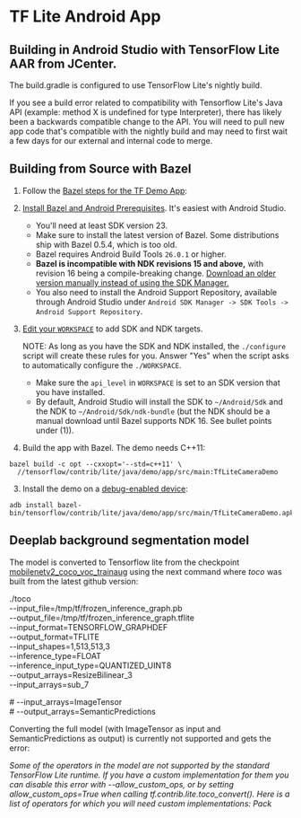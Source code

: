 # TF Lite Android App

## Building in Android Studio with TensorFlow Lite AAR from JCenter.
The build.gradle is configured to use TensorFlow Lite's nightly build.

If you see a build error related to compatibility with Tensorflow Lite's Java API (example: method X is
undefined for type Interpreter), there has likely been a backwards compatible
change to the API. You will need to pull new app code that's compatible with the
nightly build and may need to first wait a few days for our external and internal
code to merge.

## Building from Source with Bazel

1. Follow the [Bazel steps for the TF Demo App](https://github.com/tensorflow/tensorflow/tree/master/tensorflow/examples/android#bazel):

  1. [Install Bazel and Android Prerequisites](https://github.com/tensorflow/tensorflow/tree/master/tensorflow/examples/android#install-bazel-and-android-prerequisites).
     It's easiest with Android Studio.

      - You'll need at least SDK version 23.
      - Make sure to install the latest version of Bazel. Some distributions
        ship with Bazel 0.5.4, which is too old.
      - Bazel requires Android Build Tools `26.0.1` or higher.
      - **Bazel is incompatible with NDK revisions 15 and above,** with revision
        16 being a compile-breaking change. [Download an older version manually
        instead of using the SDK Manager.](https://github.com/tensorflow/tensorflow/tree/master/tensorflow/examples/android#install-bazel-and-android-prerequisites)
      - You also need to install the Android Support Repository, available
        through Android Studio under `Android SDK Manager -> SDK Tools ->
        Android Support Repository`.

  2. [Edit your `WORKSPACE`](https://github.com/tensorflow/tensorflow/tree/master/tensorflow/examples/android#edit-workspace)
     to add SDK and NDK targets.

     NOTE: As long as you have the SDK and NDK installed, the `./configure`
     script will create these rules for you. Answer "Yes" when the script asks
     to automatically configure the `./WORKSPACE`.

      - Make sure the `api_level` in `WORKSPACE` is set to an SDK version that
        you have installed.
      - By default, Android Studio will install the SDK to `~/Android/Sdk` and
        the NDK to `~/Android/Sdk/ndk-bundle` (but the NDK should be a manual
        download until Bazel supports NDK 16. See bullet points under (1)).

2. Build the app with Bazel. The demo needs C++11:

  ```shell
  bazel build -c opt --cxxopt='--std=c++11' \
    //tensorflow/contrib/lite/java/demo/app/src/main:TfLiteCameraDemo
  ```

3. Install the demo on a
   [debug-enabled device](https://github.com/tensorflow/tensorflow/tree/master/tensorflow/examples/android#install):

  ```shell
  adb install bazel-bin/tensorflow/contrib/lite/java/demo/app/src/main/TfLiteCameraDemo.apk
  ```
## Deeplab background segmentation model
The model is converted to Tensorflow lite from the checkpoint [mobilenetv2_coco_voc_trainaug](https://github.com/tensorflow/models/blob/master/research/deeplab/g3doc/model_zoo.md) using the next command where _toco_ was built from the latest github version:

./toco \
  --input_file=/tmp/tf/frozen_inference_graph.pb \
  --output_file=/tmp/tf/frozen_inference_graph.tflite \
  --input_format=TENSORFLOW_GRAPHDEF \
  --output_format=TFLITE \
  --input_shapes=1,513,513,3 \
  --inference_type=FLOAT \
  --inference_input_type=QUANTIZED_UINT8 \
  --output_arrays=ResizeBilinear_3 \
  --input_arrays=sub_7
  
\#  --input_arrays=ImageTensor \
\#  --output_arrays=SemanticPredictions  
  
  Converting the full model (with ImageTensor as input and SemanticPredictions as output) is currently not supported and gets the error:

_Some of the operators in the model are not supported by the standard TensorFlow Lite runtime. If you have a custom implementation for them you can disable this error with --allow_custom_ops, or by setting allow_custom_ops=True when calling tf.contrib.lite.toco_convert(). Here is a list of operators for which you will need custom implementations: Pack_
  
